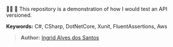 
👩‍💻 🧪 This repository is a demonstration of how I would test an API versioned.

**Keywords:** C#, CSharp, DotNetCore, Xunit, FluentAssertions, Aws

>**Author:** [Ingrid Alves dos Santos](https://www.linkedin.com/in/ingridalves/)
